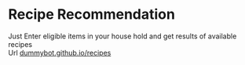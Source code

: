# Recipe Recommendation
Just Enter eligible items in your house hold and get results of available recipes<br />
Url
<a href="dummybot.github.io/recipes">dummybot.github.io/recipes</a>
